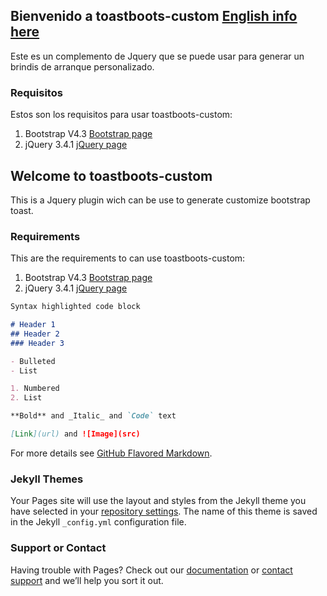 ## Bienvenido a toastboots-custom [English info here](#english-info)

Este es un complemento de Jquery que se puede usar para generar un brindis de arranque personalizado.

### Requisitos

Estos son los requisitos para usar toastboots-custom:

1. Bootstrap V4.3 [Bootstrap page](https://getbootstrap.com/)
2. jQuery 3.4.1 [jQuery page](https://jquery.com/)

## Welcome to toastboots-custom <a name="english-info"></a>

This is a Jquery plugin wich can be use to generate customize bootstrap toast.

### Requirements

This are the requirements to can use toastboots-custom:

1. Bootstrap V4.3 [Bootstrap page](https://getbootstrap.com/)
2. jQuery 3.4.1 [jQuery page](https://jquery.com/)


```markdown
Syntax highlighted code block

# Header 1
## Header 2
### Header 3

- Bulleted
- List

1. Numbered
2. List

**Bold** and _Italic_ and `Code` text

[Link](url) and ![Image](src)
```

For more details see [GitHub Flavored Markdown](https://guides.github.com/features/mastering-markdown/).

### Jekyll Themes

Your Pages site will use the layout and styles from the Jekyll theme you have selected in your [repository settings](https://github.com/rchapon/toastboots-custom/settings). The name of this theme is saved in the Jekyll `_config.yml` configuration file.

### Support or Contact

Having trouble with Pages? Check out our [documentation](https://help.github.com/categories/github-pages-basics/) or [contact support](https://github.com/contact) and we’ll help you sort it out.
